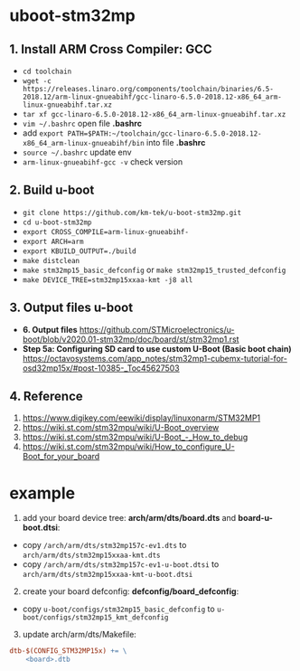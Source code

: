 # uboot-stm32mp

## 1. Install ARM Cross Compiler: GCC
- `cd toolchain`
- `wget -c https://releases.linaro.org/components/toolchain/binaries/6.5-2018.12/arm-linux-gnueabihf/gcc-linaro-6.5.0-2018.12-x86_64_arm-linux-gnueabihf.tar.xz`
- `tar xf gcc-linaro-6.5.0-2018.12-x86_64_arm-linux-gnueabihf.tar.xz`
- `vim ~/.bashrc` open file **.bashrc**
- add `export PATH=$PATH:~/toolchain/gcc-linaro-6.5.0-2018.12-x86_64_arm-linux-gnueabihf/bin` into file **.bashrc**
- `source ~/.bashrc` update env
- `arm-linux-gnueabihf-gcc -v` check version

## 2. Build u-boot
- `git clone https://github.com/km-tek/u-boot-stm32mp.git`
- `cd u-boot-stm32mp`
- `export CROSS_COMPILE=arm-linux-gnueabihf-`
- `export ARCH=arm`
- `export KBUILD_OUTPUT=./build`
- `make distclean`
- `make stm32mp15_basic_defconfig` or `make stm32mp15_trusted_defconfig`
- `make DEVICE_TREE=stm32mp15xxaa-kmt -j8 all`

## 3. Output files u-boot
- **6. Output files** https://github.com/STMicroelectronics/u-boot/blob/v2020.01-stm32mp/doc/board/st/stm32mp1.rst
- **Step 5a: Configuring SD card to use custom U-Boot (Basic boot chain)** https://octavosystems.com/app_notes/stm32mp1-cubemx-tutorial-for-osd32mp15x/#post-10385-_Toc45627503

## 4. Reference

1. https://www.digikey.com/eewiki/display/linuxonarm/STM32MP1
2. https://wiki.st.com/stm32mpu/wiki/U-Boot_overview
3. https://wiki.st.com/stm32mpu/wiki/U-Boot_-_How_to_debug
4. https://wiki.st.com/stm32mpu/wiki/How_to_configure_U-Boot_for_your_board

# example

1. add your board device tree: **arch/arm/dts/board.dts** and **board-u-boot.dtsi**:
- copy `/arch/arm/dts/stm32mp157c-ev1.dts` to `arch/arm/dts/stm32mp15xxaa-kmt.dts`
- copy `/arch/arm/dts/stm32mp157c-ev1-u-boot.dtsi` to `arch/arm/dts/stm32mp15xxaa-kmt-u-boot.dtsi`

2. create your board defconfig: **defconfig/board_defconfig**:
- copy `u-boot/configs/stm32mp15_basic_defconfig` to `u-boot/configs/stm32mp15_kmt_defconfig`

3. update arch/arm/dts/Makefile:
```Makefile
dtb-$(CONFIG_STM32MP15x) += \
 	<board>.dtb 
```